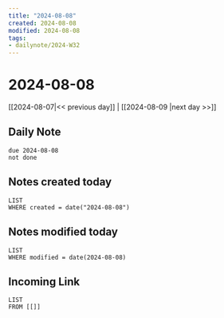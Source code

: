 ```yaml
---
title: "2024-08-08"
created: 2024-08-08
modified: 2024-08-08
tags:
- dailynote/2024-W32
---
```

# 2024-08-08

[[2024-08-07|<< previous day]] | [[2024-08-09 |next day >>]]

## Daily Note
```tasks
due 2024-08-08
not done
```
## Notes created today
```dataview
LIST
WHERE created = date("2024-08-08")
```
## Notes modified today
```dataview
LIST
WHERE modified = date(2024-08-08)
```
## Incoming Link
```dataview
LIST
FROM [[]]
```
